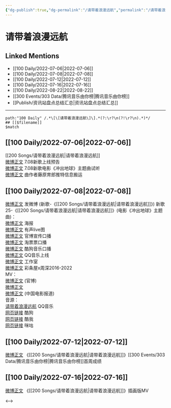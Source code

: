 ```yaml
---
{"dg-publish":true,"dg-permalink":"/请带着浪漫远航","permalink":"/请带着浪漫远航/","created":"2022-12-06T15:35:47.000+08:00","updated":"2023-04-10T15:57:27.279+08:00"}
---
```


# 请带着浪漫远航

## Linked Mentions
- [[100 Daily/2022-07-06\|2022-07-06]]
- [[100 Daily/2022-07-08\|2022-07-08]]
- [[100 Daily/2022-07-12\|2022-07-12]]
- [[100 Daily/2022-07-16\|2022-07-16]]
- [[100 Daily/2022-08-22\|2022-08-22]]
- [[300 Events/303 Data/腾讯音乐由你榜\|腾讯音乐由你榜]]
- [[Publish/资讯站盘点总结汇总\|资讯站盘点总结汇总]]


---

```expander
path:"100 Daily" /.*\[\[请带着浪漫远航\]\].*(?:\r?\n(?!\r?\n).*)*/
## [[$filename]]
$match
```
## [[100 Daily/2022-07-06\|2022-07-06]]
[[200 Songs/请带着浪漫远航\|请带着浪漫远航]]  
[微博正文](https://weibo.com/5248300719/LB431BOzz) 7.08新歌上线预告  
[微博正文](https://weibo.com/7600759802/LB3ZcDPke) 7.08新歌电影《冲出地球》主题曲试听  
[微博正文](https://weibo.com/2987875734/LAZ45dJ4D) 曲作者藤原育郎推特信息搬运
## [[100 Daily/2022-07-08\|2022-07-08]]
[微博正文](https://weibo.com/1736988591/LBlGL9Kye) 发微博 (新歌-《[[200 Songs/请带着浪漫远航\|请带着浪漫远航]]》)
新歌25-《[[200 Songs/请带着浪漫远航\|请带着浪漫远航]]》(电影《冲出地球》主题曲)：  
[微博正文](https://weibo.com/7600759802/LBiqUfDGL) 海报  
[微博正文](https://weibo.com/7600759802/LBj5T8y6T) 有声live图  
[微博正文](https://weibo.com/7600759802/LBjrzEWpv) 官博宣传口播  
[微博正文](https://weibo.com/2095820504/LBiVn1Kmb) 淘票票口播  
[微博正文](https://weibo.com/1665103091/LBiEni9Yi) 酷狗音乐口播  
[微博正文](https://weibo.com/2169129705/LBiD5v5rG) QQ音乐上线  
[微博正文](https://weibo.com/7478855230/LBiDZBr53) 工作室  
[微博正文](https://weibo.com/5584725888/LBliylpkF) 彩条屋x周深2016-2022  
MV：  
[微博正文](https://weibo.com/7600759802/LBiD5xhwh) (官博)  
[微博正文](https://weibo.com/1736988591/LBlGL9Kye)  
[微博正文](https://weibo.com/1261788454/LBiI8qGq2) (中国电影报道)  
音源：  
[请带着浪漫远航](https://weibo.cn/sinaurl?u=https%3A%2F%2Fi.y.qq.com%2Fv8%2Fplaysong.html%3Fsongid%3D362521047%26source%3Dyqq%26ADTAG%3Dhz_wb_sf%26channelId%3D10081987) QQ音乐  
[网页链接](https://weibo.cn/sinaurl?u=https%3A%2F%2Ft4.kugou.com%2Fsong.html%3Fid%3DKQhXcczBV3) 酷狗  
[网页链接](https://weibo.cn/sinaurl?u=http%3A%2F%2Fm.kuwo.cn%2Fnewh5app%2Fplay_detail%2F226556808) 酷我  
[网页链接](https://weibo.cn/sinaurl?u=https%3A%2F%2Fh5.nf.migu.cn%2Fapp%2Fv4%2Fp%2Fshare%2Fsong%2Findex.html%3Fid%3D600919000007823711) 咪咕
## [[100 Daily/2022-07-12\|2022-07-12]]
[微博正文](https://weibo.com/6733257358/LBVb4ruBL) 《[[200 Songs/请带着浪漫远航\|请带着浪漫远航]]》[[300 Events/303 Data/腾讯音乐由你榜\|腾讯音乐由你榜]]首周成绩

## [[100 Daily/2022-07-16\|2022-07-16]]
[微博正文](https://weibo.com/7600759802/LCw33pKAA) 《[[200 Songs/请带着浪漫远航\|请带着浪漫远航]]》插画版MV

<-->